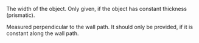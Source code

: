 The width of the object. Only given, if the object has constant thickness (prismatic).

Measured perpendicular to the wall path. It should only be provided, if it is constant along the wall path.
